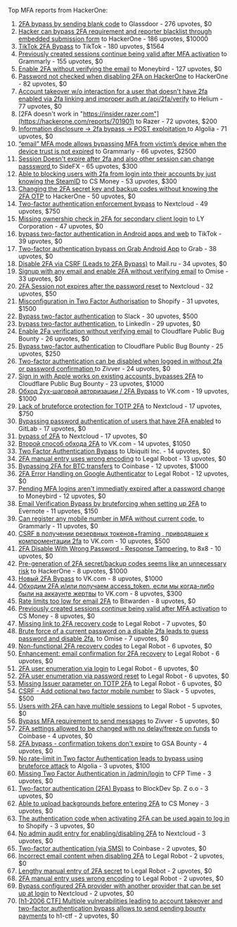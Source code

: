 Top MFA reports from HackerOne:

1. [2FA bypass by sending blank code](https://hackerone.com/reports/897385) to Glassdoor - 276 upvotes, $0
2. [Hacker can bypass 2FA requirement and reporter blacklist through embedded submission form](https://hackerone.com/reports/418767) to HackerOne - 186 upvotes, $10000
3. [TikTok 2FA Bypass](https://hackerone.com/reports/1247108) to TikTok - 180 upvotes, $1564
4. [Previously created sessions continue being valid after MFA activation](https://hackerone.com/reports/667739) to Grammarly - 155 upvotes, $0
5. [Enable 2FA without verifying the email](https://hackerone.com/reports/649533) to Moneybird - 127 upvotes, $0
6. [Password not checked when disabling 2FA on HackerOne](https://hackerone.com/reports/587910) to HackerOne - 82 upvotes, $0
7. [Account takeover w/o interaction for a user that doesn't have 2fa enabled via 2fa linking and improper auth at /api/2fa/verify](https://hackerone.com/reports/810880) to Helium - 77 upvotes, $0
8. [2FA doesn't work in "https://insider.razer.com"](https://hackerone.com/reports/701901) to Razer - 72 upvotes, $200
9. [Information disclosure -\> 2fa bypass -\> POST exploitation ](https://hackerone.com/reports/1276373) to Algolia - 71 upvotes, $0
10. [“email” MFA mode allows bypassing MFA from victim’s device when the device trust is not expired](https://hackerone.com/reports/665722) to Grammarly - 66 upvotes, $2500
11. [Session Doesn't expire after 2fa and also other session can change passsword ](https://hackerone.com/reports/2234736) to SideFX - 65 upvotes, $300
12. [Able to blocking users with 2fa from login into their accounts by just knowing the SteamID](https://hackerone.com/reports/1179232) to CS Money - 53 upvotes, $300
13. [Changing the 2FA secret key and backup codes without knowing the 2FA OTP](https://hackerone.com/reports/1139535) to HackerOne - 50 upvotes, $0
14. [Two-factor authentication enforcement bypass](https://hackerone.com/reports/1050244) to Nextcloud - 49 upvotes, $750
15. [Missing ownership check in 2FA for secondary client login](https://hackerone.com/reports/1250474) to LY Corporation - 47 upvotes, $0
16. [bypass two-factor authentication in Android apps and web](https://hackerone.com/reports/1747978) to TikTok - 39 upvotes, $0
17. [Two-factor authentication bypass on Grab Android App](https://hackerone.com/reports/202425) to Grab - 38 upvotes, $0
18. [Disable 2FA via CSRF (Leads to 2FA Bypass)](https://hackerone.com/reports/670329) to Mail.ru - 34 upvotes, $0
19. [Signup with any email and enable 2FA without verifying email](https://hackerone.com/reports/699200) to Omise - 33 upvotes, $0
20. [2FA Session not expires after the password reset](https://hackerone.com/reports/486693) to Nextcloud - 32 upvotes, $50
21. [Misconfiguration in Two Factor Authorisation](https://hackerone.com/reports/178293) to Shopify - 31 upvotes, $1500
22. [Bypass  two-factor authentication](https://hackerone.com/reports/121696) to Slack - 30 upvotes, $500
23. [bypass two-factor authentication.](https://hackerone.com/reports/1842183) to LinkedIn - 29 upvotes, $0
24. [Enable 2Fa verification without verifying email](https://hackerone.com/reports/1618021) to Cloudflare Public Bug Bounty - 26 upvotes, $0
25. [Bypass two-factor authentication](https://hackerone.com/reports/1664974) to Cloudflare Public Bug Bounty - 25 upvotes, $250
26. [Two-factor authentication can be disabled when logged in without 2fa or password confirmation ](https://hackerone.com/reports/992450) to Zivver - 24 upvotes, $0
27. [Sign in with Apple works on existing accounts, bypasses 2FA](https://hackerone.com/reports/1593404) to Cloudflare Public Bug Bounty - 23 upvotes, $1000
28. [Обход 2ух-шаговой авторизации / 2FA Bypass](https://hackerone.com/reports/163834) to VK.com - 19 upvotes, $1000
29. [Lack of bruteforce protection for TOTP 2FA](https://hackerone.com/reports/1265709) to Nextcloud - 17 upvotes, $750
30. [Bypassing password authentication of users that have 2FA enabled](https://hackerone.com/reports/128085) to GitLab - 17 upvotes, $0
31. [bypass of 2FA](https://hackerone.com/reports/248656) to Nextcloud - 17 upvotes, $0
32. [Второй способ обхода 2FA](https://hackerone.com/reports/167121) to VK.com - 14 upvotes, $1050
33. [Two Factor Authentication Bypass](https://hackerone.com/reports/350288) to Ubiquiti Inc. - 14 upvotes, $0
34. [2FA manual entry uses wrong encoding](https://hackerone.com/reports/260390) to Legal Robot - 13 upvotes, $0
35. [Bypassing 2FA for BTC transfers](https://hackerone.com/reports/10554) to Coinbase - 12 upvotes, $1000
36. [2FA Error Handling on Google Authenticator](https://hackerone.com/reports/249695) to Legal Robot - 12 upvotes, $0
37. [Pending MFA logins aren't immediatly expired after a password change](https://hackerone.com/reports/743518) to Moneybird - 12 upvotes, $0
38. [Email Verification Bypass by bruteforcing when setting up 2FA](https://hackerone.com/reports/1394984) to Evernote - 11 upvotes, $150
39. [Can register any mobile number in MFA without current code.](https://hackerone.com/reports/667740) to Grammarly - 11 upvotes, $0
40. [CSRF в получении резервных токенов+framing , приводящие к компроментации 2fa](https://hackerone.com/reports/90165) to VK.com - 10 upvotes, $500
41. [2FA Disable With Wrong Password - Response Tampering.](https://hackerone.com/reports/893085) to 8x8 - 10 upvotes, $0
42. [Pre-generation of 2FA secret/backup codes seems like an unnecessary risk](https://hackerone.com/reports/100509) to HackerOne - 8 upvotes, $1000
43. [Новый 2FA Bypass](https://hackerone.com/reports/179421) to VK.com - 8 upvotes, $1000
44. [Обходим 2FA и/или получаем access_token, если мы когда-либо были на аккаунте жертвы](https://hackerone.com/reports/316078) to VK.com - 8 upvotes, $300
45. [Rate limits too low for email 2FA](https://hackerone.com/reports/979820) to Bitwarden - 8 upvotes, $0
46. [Previously created sessions continue being valid after MFA activation](https://hackerone.com/reports/1185479) to CS Money - 8 upvotes, $0
47. [Missing link to 2FA recovery code](https://hackerone.com/reports/249346) to Legal Robot - 7 upvotes, $0
48. [Brute force of a current password on a disable 2fa leads to guess password and disable 2fa.](https://hackerone.com/reports/1465277) to Omise - 7 upvotes, $0
49. [Non-functional 2FA recovery codes](https://hackerone.com/reports/249337) to Legal Robot - 6 upvotes, $0
50. [Enhancement: email confirmation for 2FA recovery](https://hackerone.com/reports/250082) to Legal Robot - 6 upvotes, $0
51. [2FA user enumeration via login](https://hackerone.com/reports/249467) to Legal Robot - 6 upvotes, $0
52. [2FA user enumeration via password reset](https://hackerone.com/reports/249431) to Legal Robot - 6 upvotes, $0
53. [Missing Issuer parameter on TOTP 2FA](https://hackerone.com/reports/251200) to Legal Robot - 6 upvotes, $0
54. [CSRF - Add optional two factor mobile number](https://hackerone.com/reports/155774) to Slack - 5 upvotes, $500
55. [Users with 2FA can have multiple sessions](https://hackerone.com/reports/250243) to Legal Robot - 5 upvotes, $0
56. [Bypass MFA requirement to send messages](https://hackerone.com/reports/987650) to Zivver - 5 upvotes, $0
57. [2FA settings allowed to be changed with no delay/freeze on funds](https://hackerone.com/reports/16696) to Coinbase - 4 upvotes, $0
58. [2FA bypass - confirmation tokens don't expire](https://hackerone.com/reports/264090) to GSA Bounty - 4 upvotes, $0
59. [No rate-limit in Two factor Authentication leads to bypass using bruteforce attack](https://hackerone.com/reports/128777) to Algolia - 3 upvotes, $100
60. [Missing Two Factor Authentication in /admin/login](https://hackerone.com/reports/474963) to CFP Time - 3 upvotes, $0
61. [Two-factor authentication (2FA) Bypass](https://hackerone.com/reports/708303) to BlockDev Sp. Z o.o - 3 upvotes, $0
62. [Able to upload backgrounds before entering 2FA](https://hackerone.com/reports/1080839) to CS Money - 3 upvotes, $0
63. [The authentication code when activating 2FA can be used again to log in](https://hackerone.com/reports/695041) to Shopify - 3 upvotes, $0
64. [No admin audit entry for enabling/disabling 2FA](https://hackerone.com/reports/1200989) to Nextcloud - 3 upvotes, $0
65. [Two-factor authentication (via SMS)](https://hackerone.com/reports/66223) to Coinbase - 2 upvotes, $0
66. [Incorrect email content when disabling 2FA](https://hackerone.com/reports/259416) to Legal Robot - 2 upvotes, $0
67. [Lengthy manual entry of 2FA secret](https://hackerone.com/reports/259415) to Legal Robot - 2 upvotes, $0
68. [2FA manual entry uses wrong encoding](https://hackerone.com/reports/260491) to Legal Robot - 2 upvotes, $0
69. [Bypass configured 2FA provider with another provider that can be set up at login](https://hackerone.com/reports/722748) to Nextcloud - 2 upvotes, $0
70. [[h1-2006 CTF] Multiple vulnerabilities leading to account takeover and two-factor authentication bypass allows to send pending bounty payments](https://hackerone.com/reports/895722) to h1-ctf - 2 upvotes, $0
